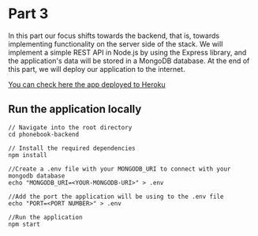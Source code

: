 # Part 3

In this part our focus shifts towards the backend, that is, towards implementing functionality on the server side of the stack. We will implement a simple REST API in Node.js by using the Express library, and the application's data will be stored in a MongoDB database. At the end of this part, we will deploy our application to the internet.

[You can check here the app deployed to Heroku](https://enigmatic-woodland-00170.herokuapp.com/)

## Run the application locally

```
// Navigate into the root directory 
cd phonebook-backend

// Install the required dependencies
npm install 

//Create a .env file with your MONGODB_URI to connect with your mongodb database
echo "MONGODB_URI=<YOUR-MONGODB-URI>" > .env

//Add the port the application will be using to the .env file
echo "PORT=<PORT NUMBER>" > .env

//Run the application
npm start
```
